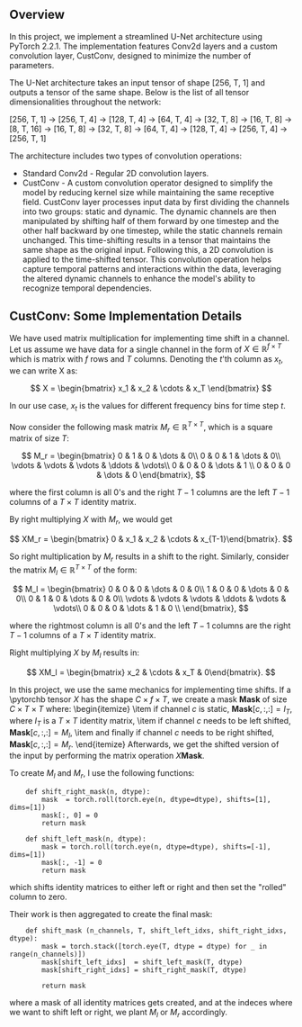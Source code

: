 ## Overview
In this project, we implement a streamlined U-Net architecture using PyTorch 2.2.1. The implementation features Conv2d layers and a custom convolution layer, CustConv, designed to minimize the number of parameters.

The U-Net architecture takes an input tensor of shape [256, T, 1] and outputs a tensor of the same shape. Below is the list of all tensor dimensionalities throughout the network:

[256, T, 1] → [256, T, 4] → [128, T, 4] → [64, T, 4] → [32, T, 8] → [16, T, 8] → [8, T, 16] → [16, T, 8] → [32, T, 8] → [64, T, 4] → [128, T, 4] → [256, T, 4] → [256, T, 1]

The architecture includes two types of convolution operations:

* Standard Conv2d - Regular 2D convolution layers.
* CustConv - A custom convolution operator designed to simplify the model by reducing kernel size while maintaining the same receptive field. CustConv layer processes input data by first dividing the channels into two groups: static and dynamic. The dynamic channels are then manipulated by shifting half of them forward by one timestep and the other half backward by one timestep, while the static channels remain unchanged. This time-shifting results in a tensor that maintains the same shape as the original input. Following this, a 2D convolution is applied to the time-shifted tensor. This convolution operation helps capture temporal patterns and interactions within the data, leveraging the altered dynamic channels to enhance the model's ability to recognize temporal dependencies.

## CustConv: Some Implementation Details
We have used matrix multiplication for implementing time shift in a channel. Let us assume we have data for a single channel in the form of $X \in \mathbb{R}^{f \times T}$ which is matrix with $f$ rows and $T$ columns. Denoting the $t$'th column as $x_t$, we can write X as:

$$
X = \begin{bmatrix} x_1 & x_2 & \cdots & x_T \end{bmatrix}
$$

In our use case, $x_t$ is the values for different frequency bins for time step $t$.

Now consider the following mask matrix $M_r \in \mathbb{R}^{T \times T}$, which is a square matrix of size $T$:

$$
M_r = \begin{bmatrix} 
    0      & 1 & 0 & \dots  & 0\\
    0      & 0 & 1 & \dots  & 0\\
    \vdots & \vdots & \vdots & \ddots  & \vdots\\
    0      & 0 & 0 & \dots  & 1 \\
    0      & 0 & 0 & \dots  & 0 
    \end{bmatrix},
$$

where the first column is all $0$'s and the right $T-1$ columns are the left $T-1$ columns of a $T \times T$ identity matrix. 

By right multiplying $X$ with $M_r$, we would get

$$
XM_r = \begin{bmatrix} 0 & x_1 & x_2 & \cdots & x_{T-1}\end{bmatrix}.
$$

So right multiplication by $M_r$ results in a shift to the right. Similarly, consider the matrix $M_l \in \mathbb{R}^{T \times T}$ of the form:

$$
M_l = \begin{bmatrix} 
    0      & 0 & 0 & \dots  & 0 & 0\\
    1      & 0 & 0 & \dots  & 0 & 0\\
    0      & 1 & 0 & \dots  & 0 & 0\\
    \vdots & \vdots & \vdots & \ddots & \vdots & \vdots\\
    0      & 0 & 0 & \dots  & 1 & 0 \\
    \end{bmatrix},
$$

where the rightmost column is all $0$'s and the left $T-1$ columns are the right $T-1$ columns of a $T \times T$ identity matrix.

Right multiplying $X$ by $M_l$ results in:

$$
XM_l = \begin{bmatrix} x_2 & \cdots & x_T & 0\end{bmatrix}.
$$

In this project, we use the same mechanics for implementing time shifts. If a \pytorchb tensor $X$ has the shape $C \times f \times T$, we create a mask $\mathbf{Mask}$ of size $C \times T \times T$ where:
\begin{itemize}
    \item if channel $c$ is static, $\mathbf{Mask}[c, :, :] = I_{T}$, where $I_{T}$ is a $T \times T$ identity matrix,
    \item if channel $c$ needs to be left shifted, $\mathbf{Mask}[c, :, :] = M_l$,
    \item and finally if channel $c$ needs to be right shifted, $\mathbf{Mask}[c, :, :] = M_r$.
\end{itemize}
Afterwards, we get the shifted version of the input by performing the matrix operation $X \mathbf{Mask}$.

To create $M_l$ and $M_r$, I use the following functions:
```
    def shift_right_mask(n, dtype):
        mask  = torch.roll(torch.eye(n, dtype=dtype), shifts=[1], dims=[1])
        mask[:, 0] = 0
        return mask

    def shift_left_mask(n, dtype):
        mask = torch.roll(torch.eye(n, dtype=dtype), shifts=[-1], dims=[1])
        mask[:, -1] = 0
        return mask
```

which shifts identity matrices to either left or right and then set the "rolled" column to zero.

Their work is then aggregated to create the final mask:
```
    def shift_mask (n_channels, T, shift_left_idxs, shift_right_idxs, dtype):
        mask = torch.stack([torch.eye(T, dtype = dtype) for _ in range(n_channels)])
        mask[shift_left_idxs]  = shift_left_mask(T, dtype)
        mask[shift_right_idxs] = shift_right_mask(T, dtype)
    
        return mask
```

where a mask of all identity matrices gets created, and at the indeces where we want to shift left or right, we plant $M_l$ or $M_r$ accordingly.
